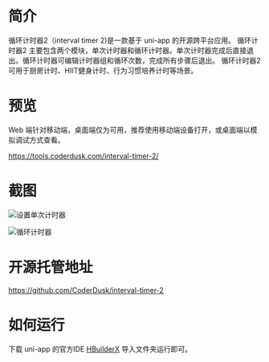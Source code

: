 # 简介

循环计时器2（interval timer 2)是一款基于 uni-app 的开源跨平台应用。
循环计时器2 主要包含两个模块，单次计时器和循环计时器。单次计时器完成后直接退出。循环计时器可编辑计时器组和循环次数，完成所有步骤后退出。
循环计时器2 可用于厨房计时、HIIT健身计时、行为习惯培养计时等场景。

<!-- more -->

# 预览
Web 端针对移动端，桌面端仅为可用，推荐使用移动端设备打开，或桌面端以模拟调试方式查看。

https://tools.coderdusk.com/interval-timer-2/

# 截图
![设置单次计时器](https://wx1.sinaimg.cn/large/007Z41pTgy1gme1qhqmgvj30u01rkdlq.jpg)

![循环计时器](https://wx3.sinaimg.cn/large/007Z41pTgy1gme1qkdn86j30u01rk0z3.jpg)

# 开源托管地址
https://github.com/CoderDusk/interval-timer-2

# 如何运行
下载 uni-app 的官方IDE [HBuilderX](https://www.dcloud.io/hbuilderx.html) 导入文件夹运行即可。

